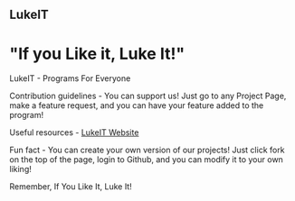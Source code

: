 ## LukeIT
# "If you Like it, Luke It!"

LukeIT - Programs For Everyone

Contribution guidelines - You can support us! Just go to any Project Page, make a feature request, and you can have your feature added to the program!

Useful resources - [LukeIT Website](https://www.lukeit.net)

Fun fact - You can create your own version of our projects! Just click fork on the top of the page, login to Github, and you can modify it to your own liking!

Remember, If You Like It, Luke It!

